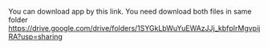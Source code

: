You can download app by this link. You need download both files in same folder
https://drive.google.com/drive/folders/1SYGkLbWuYuEWAzJJj_kbfpIrMgvpijRA?usp=sharing
